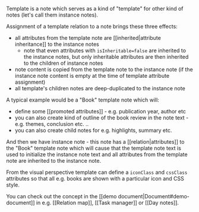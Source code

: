 Template is a note which serves as a kind of "template" for other kind of notes (let's call them instance notes). 

Assignment of a template relation to a note brings these three effects:

* all attributes from the template note are [[inherited|attribute inheritance]] to the instance notes
  * note that even attributes with `isInheritable=false` are inherited to the instance notes, but only inheritable attributes are then inherited to the children of instance notes
* note content is copied from the template note to the instance note (if the instance note content is empty at the time of template attribute assignment)
* all template's children notes are deep-duplicated to the instance note

A typical example would be a "Book" template note which will:

* define some [[promoted attributes]] - e.g. publication year, author etc
* you can also create kind of outline of the book review in the note text - e.g. themes, conclusion etc. ..
* you can also create child notes for e.g. highlights, summary etc.

And then we have instance note - this note has a [[relation|attributes]] to the "Book" template note which will cause that the template note text is used to initialize the instance note text and all attributes from the template note are inherited to the instance note.

From the visual perspective template can define a `iconClass` and `cssClass` attributes so that all e.g. books are shown with a particular icon and CSS style.

You can check out the concept in the [[demo document|Document#demo-document]] in e.g. [[Relation map]], [[Task manager]] or [[Day notes]]. 